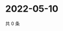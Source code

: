 # 2022-05-10

共 0 条

<!-- BEGIN WEIBO -->
<!-- 最后更新时间 Tue May 10 2022 05:14:34 GMT+0800 (China Standard Time) -->

<!-- END WEIBO -->
